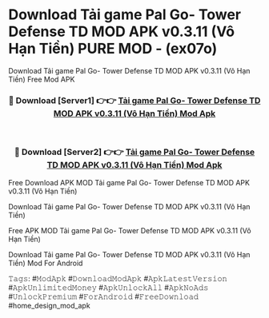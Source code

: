 # Download Tải game Pal Go- Tower Defense TD MOD APK v0.3.11 (Vô Hạn Tiền) PURE MOD - (ex07o)
Download Tải game Pal Go- Tower Defense TD MOD APK v0.3.11 (Vô Hạn Tiền) Free Mod APK

<div align="center">
<h3>🔴 Download [Server1] 👉👉 <a href="https://apk-comot.site?title=Tải_game_Pal_Go-_Tower_Defense_TD_MOD_APK_v0.3.11_(Vô_Hạn_Tiền)">Tải game Pal Go- Tower Defense TD MOD APK v0.3.11 (Vô Hạn Tiền) Mod Apk</a></h3><br>

<h3>🔴 Download [Server2] 👉👉 <a href="https://apk-comot.site?title=Tải_game_Pal_Go-_Tower_Defense_TD_MOD_APK_v0.3.11_(Vô_Hạn_Tiền)">Tải game Pal Go- Tower Defense TD MOD APK v0.3.11 (Vô Hạn Tiền) Mod Apk</a></h3>
</div>


Free Download APK MOD Tải game Pal Go- Tower Defense TD MOD APK v0.3.11 (Vô Hạn Tiền)

Download Tải game Pal Go- Tower Defense TD MOD APK v0.3.11 (Vô Hạn Tiền) 

Free APK MOD Tải game Pal Go- Tower Defense TD MOD APK v0.3.11 (Vô Hạn Tiền) 

Download Tải game Pal Go- Tower Defense TD MOD APK v0.3.11 (Vô Hạn Tiền) Mod For Android

𝚃𝚊𝚐𝚜: #𝙼𝚘𝚍𝙰𝚙𝚔 #𝙳𝚘𝚠𝚗𝚕𝚘𝚊𝚍𝙼𝚘𝚍𝙰𝚙𝚔 #𝙰𝚙𝚔𝙻𝚊𝚝𝚎𝚜𝚝𝚅𝚎𝚛𝚜𝚒𝚘𝚗 #𝙰𝚙𝚔𝚄𝚗𝚕𝚒𝚖𝚒𝚝𝚎𝚍𝙼𝚘𝚗𝚎𝚢 #𝙰𝚙𝚔𝚄𝚗𝚕𝚘𝚌𝚔𝙰𝚕𝚕 #𝙰𝚙𝚔𝙽𝚘𝙰𝚍𝚜 #𝚄𝚗𝚕𝚘𝚌𝚔𝙿𝚛𝚎𝚖𝚒𝚞𝚖 #𝙵𝚘𝚛𝙰𝚗𝚍𝚛𝚘𝚒𝚍 #𝙵𝚛𝚎𝚎𝙳𝚘𝚠𝚗𝚕𝚘𝚊𝚍 #home_design_mod_apk